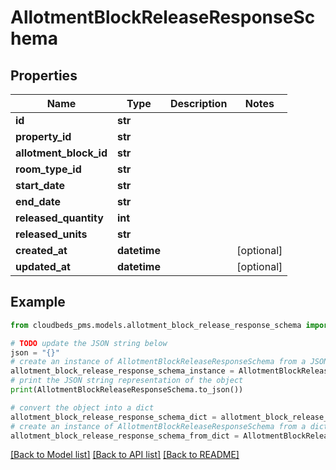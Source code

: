 # AllotmentBlockReleaseResponseSchema


## Properties

Name | Type | Description | Notes
------------ | ------------- | ------------- | -------------
**id** | **str** |  | 
**property_id** | **str** |  | 
**allotment_block_id** | **str** |  | 
**room_type_id** | **str** |  | 
**start_date** | **str** |  | 
**end_date** | **str** |  | 
**released_quantity** | **int** |  | 
**released_units** | **str** |  | 
**created_at** | **datetime** |  | [optional] 
**updated_at** | **datetime** |  | [optional] 

## Example

```python
from cloudbeds_pms.models.allotment_block_release_response_schema import AllotmentBlockReleaseResponseSchema

# TODO update the JSON string below
json = "{}"
# create an instance of AllotmentBlockReleaseResponseSchema from a JSON string
allotment_block_release_response_schema_instance = AllotmentBlockReleaseResponseSchema.from_json(json)
# print the JSON string representation of the object
print(AllotmentBlockReleaseResponseSchema.to_json())

# convert the object into a dict
allotment_block_release_response_schema_dict = allotment_block_release_response_schema_instance.to_dict()
# create an instance of AllotmentBlockReleaseResponseSchema from a dict
allotment_block_release_response_schema_from_dict = AllotmentBlockReleaseResponseSchema.from_dict(allotment_block_release_response_schema_dict)
```
[[Back to Model list]](../README.md#documentation-for-models) [[Back to API list]](../README.md#documentation-for-api-endpoints) [[Back to README]](../README.md)


